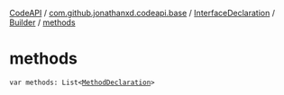[CodeAPI](../../../index.md) / [com.github.jonathanxd.codeapi.base](../../index.md) / [InterfaceDeclaration](../index.md) / [Builder](index.md) / [methods](.)

# methods

`var methods: List<`[`MethodDeclaration`](../../-method-declaration/index.md)`>`
